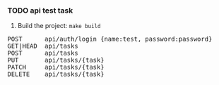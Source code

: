 <h3>TODO api test task</h2>

1) Build the project: ``make build``

<pre>
POST      api/auth/login {name:test, password:password}  
GET|HEAD  api/tasks   
POST      api/tasks   
PUT       api/tasks/{task}  
PATCH     api/tasks/{task}   
DELETE    api/tasks/{task}
</pre>
